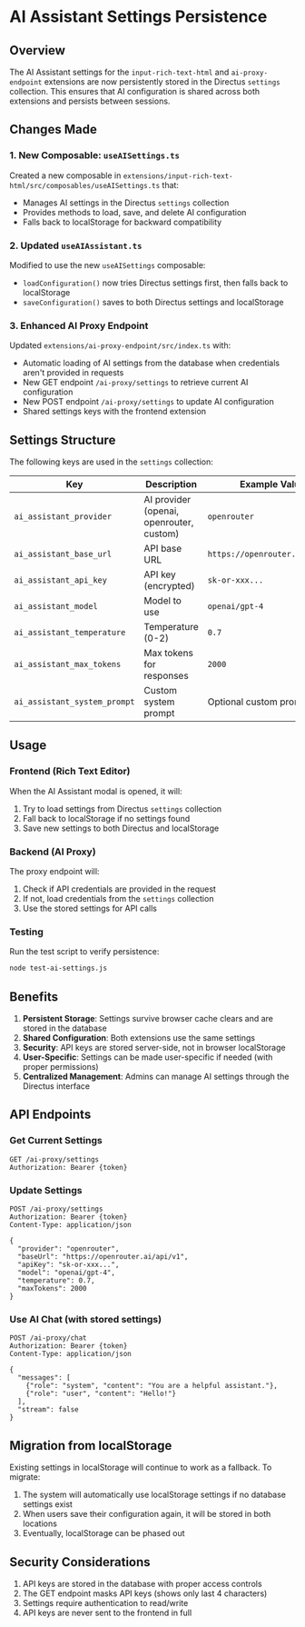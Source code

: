 # AI Assistant Settings Persistence

## Overview
The AI Assistant settings for the `input-rich-text-html` and `ai-proxy-endpoint` extensions are now persistently stored in the Directus `settings` collection. This ensures that AI configuration is shared across both extensions and persists between sessions.

## Changes Made

### 1. New Composable: `useAISettings.ts`
Created a new composable in `extensions/input-rich-text-html/src/composables/useAISettings.ts` that:
- Manages AI settings in the Directus `settings` collection
- Provides methods to load, save, and delete AI configuration
- Falls back to localStorage for backward compatibility

### 2. Updated `useAIAssistant.ts`
Modified to use the new `useAISettings` composable:
- `loadConfiguration()` now tries Directus settings first, then falls back to localStorage
- `saveConfiguration()` saves to both Directus settings and localStorage

### 3. Enhanced AI Proxy Endpoint
Updated `extensions/ai-proxy-endpoint/src/index.ts` with:
- Automatic loading of AI settings from the database when credentials aren't provided in requests
- New GET endpoint `/ai-proxy/settings` to retrieve current AI configuration
- New POST endpoint `/ai-proxy/settings` to update AI configuration
- Shared settings keys with the frontend extension

## Settings Structure

The following keys are used in the `settings` collection:

| Key | Description | Example Value |
|-----|-------------|---------------|
| `ai_assistant_provider` | AI provider (openai, openrouter, custom) | `openrouter` |
| `ai_assistant_base_url` | API base URL | `https://openrouter.ai/api/v1` |
| `ai_assistant_api_key` | API key (encrypted) | `sk-or-xxx...` |
| `ai_assistant_model` | Model to use | `openai/gpt-4` |
| `ai_assistant_temperature` | Temperature (0-2) | `0.7` |
| `ai_assistant_max_tokens` | Max tokens for responses | `2000` |
| `ai_assistant_system_prompt` | Custom system prompt | Optional custom prompt |

## Usage

### Frontend (Rich Text Editor)
When the AI Assistant modal is opened, it will:
1. Try to load settings from Directus `settings` collection
2. Fall back to localStorage if no settings found
3. Save new settings to both Directus and localStorage

### Backend (AI Proxy)
The proxy endpoint will:
1. Check if API credentials are provided in the request
2. If not, load credentials from the `settings` collection
3. Use the stored settings for API calls

### Testing
Run the test script to verify persistence:
```bash
node test-ai-settings.js
```

## Benefits

1. **Persistent Storage**: Settings survive browser cache clears and are stored in the database
2. **Shared Configuration**: Both extensions use the same settings
3. **Security**: API keys are stored server-side, not in browser localStorage
4. **User-Specific**: Settings can be made user-specific if needed (with proper permissions)
5. **Centralized Management**: Admins can manage AI settings through the Directus interface

## API Endpoints

### Get Current Settings
```http
GET /ai-proxy/settings
Authorization: Bearer {token}
```

### Update Settings
```http
POST /ai-proxy/settings
Authorization: Bearer {token}
Content-Type: application/json

{
  "provider": "openrouter",
  "baseUrl": "https://openrouter.ai/api/v1",
  "apiKey": "sk-or-xxx...",
  "model": "openai/gpt-4",
  "temperature": 0.7,
  "maxTokens": 2000
}
```

### Use AI Chat (with stored settings)
```http
POST /ai-proxy/chat
Authorization: Bearer {token}
Content-Type: application/json

{
  "messages": [
    {"role": "system", "content": "You are a helpful assistant."},
    {"role": "user", "content": "Hello!"}
  ],
  "stream": false
}
```

## Migration from localStorage

Existing settings in localStorage will continue to work as a fallback. To migrate:
1. The system will automatically use localStorage settings if no database settings exist
2. When users save their configuration again, it will be stored in both locations
3. Eventually, localStorage can be phased out

## Security Considerations

1. API keys are stored in the database with proper access controls
2. The GET endpoint masks API keys (shows only last 4 characters)
3. Settings require authentication to read/write
4. API keys are never sent to the frontend in full